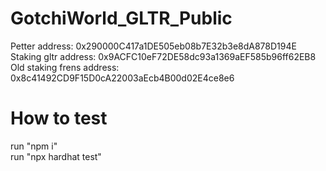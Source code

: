 # GotchiWorld_GLTR_Public

Petter address: 0x290000C417a1DE505eb08b7E32b3e8dA878D194E <br />
Staking gltr address: 0x9ACFC10eF72DE58dc93a1369aEF585b96ff62EB8 <br />
Old staking frens address: 0x8c41492CD9F15D0cA22003aEcb4B00d02E4ce8e6 <br />

# How to test
run "npm i" <br />
run "npx hardhat test" <br />

